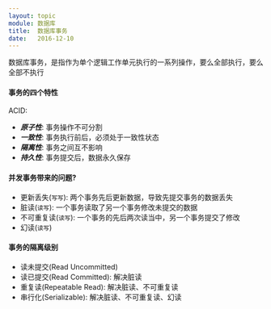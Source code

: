 ```yaml
---
layout: topic
module: 数据库
title:  数据库事务
date:   2016-12-10
---
```


数据库事务，是指作为单个逻辑工作单元执行的一系列操作，要么全部执行，要么全部不执行

#### 事务的四个特性

ACID:

* ***原子性***: 事务操作不可分割
* ***一致性***: 事务执行前后，必须处于一致性状态
* ***隔离性***: 事务之间互不影响
* ***持久性***: 事务提交后，数据永久保存

#### 并发事务带来的问题?

* 更新丢失(`写写`): 两个事务先后更新数据，导致先提交事务的数据丢失
* 脏读(`读写`): 一个事务读取了另一个事务修改未提交的数据
* 不可重复读(`读写`): 一个事务的先后两次读当中，另一个事务提交了修改
* 幻读(`读写`)

#### 事务的隔离级别

* 读未提交(Read Uncommitted)
* 读已提交(Read Committed): 解决脏读
* 重复读(Repeatable Read): 解决脏读、不可重复读
* 串行化(Serializable): 解决脏读、不可重复读、幻读
